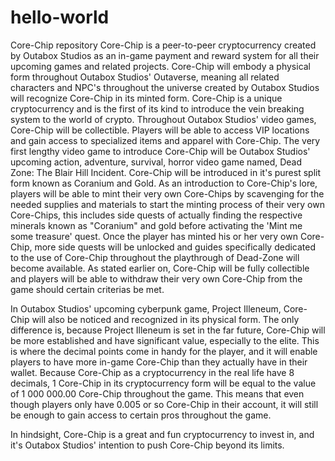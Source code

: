 # hello-world
Core-Chip repository
Core-Chip is a peer-to-peer cryptocurrency created by Outabox Studios as an in-game payment and reward system for all their upcoming games and related projects. Core-Chip will embody a physical form throughout Outabox Studios' Outaverse, meaning all related characters and NPC's throughout the universe created by Outabox Studios will recognize Core-Chip in its minted form. Core-Chip is a unique cryptocurrency and is the first of its kind to introduce the vein breaking system to the world of crypto. Throughout Outabox Studios' video games, Core-Chip will be collectible. Players will be able to access VIP locations and gain access to specialized items and apparel with Core-Chip. The very first lengthy video game to introduce Core-Chip will be Outabox Studios' upcoming action, adventure, survival, horror video game named, Dead Zone: The Blair Hill Incident. Core-Chip will be introduced in it's purest split form known as Coranium and Gold. As an introduction to Core-Chip's lore, players will be able to mint their very own Core-Chips by scavenging for the needed supplies and materials to start the minting process of their very own Core-Chips, this includes side quests of actually finding the respective minerals known as "Coranium" and gold before activating the 'Mint me some treasure' quest. Once the player has minted his or her very own Core-Chip, more side quests will be unlocked and guides specifically dedicated to the use of Core-Chip throughout the playthrough of Dead-Zone will become available. As stated earlier on, Core-Chip will be fully collectible and players will be able to withdraw their very own Core-Chip from the game should certain criterias be met.

In Outabox Studios' upcoming cyberpunk game, Project Illeneum, Core-Chip will also be noticed and recognized in its physical form. The only difference is, because Project Illeneum is set in the far future, Core-Chip will be more established and have significant value, especially to the elite. This is where the decimal points come in handy for the player, and it will enable players to have more in-game Core-Chip than they actually have in their wallet. Because Core-Chip as a cryptocurrency in the real life have 8 decimals, 1 Core-Chip in its cryptocurrency form will be equal to the value of 1 000 000.00 Core-Chip throughout the game. This means that even though players only have 0.005 or so Core-Chip in their account, it will still be enough to gain access to certain pros throughout the game.

In hindsight, Core-Chip is a great and fun cryptocurrency to invest in, and it's Outabox Studios' intention to push Core-Chip beyond its limits.
